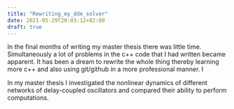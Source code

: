 ```yaml
---
title: "Rewriting_my_dde_solver"
date: 2021-05-29T20:03:12+02:00
draft: true
---
```


In the final months of writing my master thesis there was little time. Simultaneously a lot of problems in the c++ code that I had written became apparent. It has been a dream to rewrite the whole thing thereby learning more c++ and also using git/github in a more professional manner. I

In my master thesis I investigated the nonlinear dynamics of different networks of delay-coupled oscillators and compared their ability to perform computations. 
